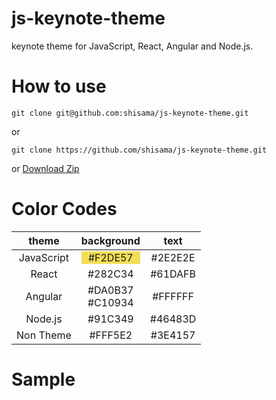 # js-keynote-theme
keynote theme for JavaScript, React, Angular and Node.js.

# How to use
```
git clone git@github.com:shisama/js-keynote-theme.git
```
or
```
git clone https://github.com/shisama/js-keynote-theme.git
```
or [Download Zip](https://github.com/shisama/js-keynote-theme/archive/master.zip)

# Color Codes
|theme|background|text|
|:---:|:--------:|:---:|
|JavaScript|<div style="background-color:#F2DE57">#F2DE57</div>|#2E2E2E|
|React|#282C34|#61DAFB|
|Angular|#DA0B37<br>#C10934|#FFFFFF|
|Node.js|#91C349|#46483D|
|Non Theme|#FFF5E2|#3E4157|

# Sample
